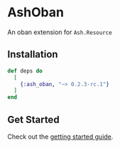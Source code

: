 # AshOban

An oban extension for `Ash.Resource`

## Installation

```elixir
def deps do
  [
    {:ash_oban, "~> 0.2.3-rc.1"}
  ]
end
```

## Get Started

Check out the [getting started guide](/documentation/tutorials/get-started-with-ash-oban.md).
